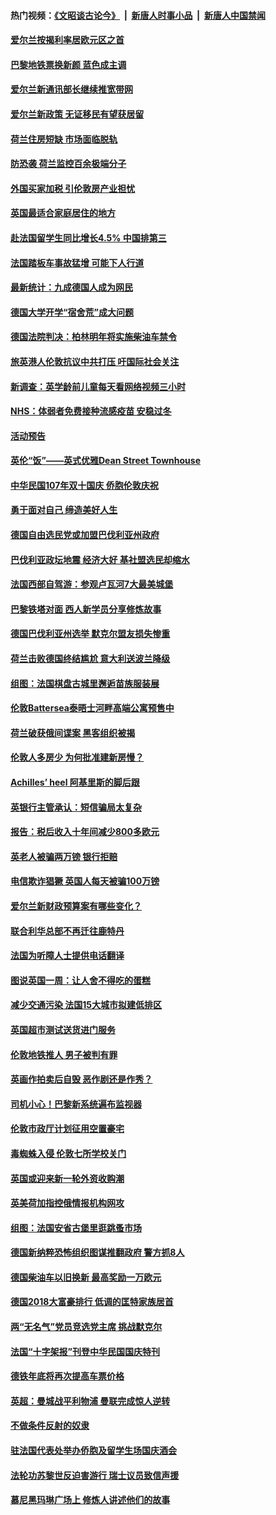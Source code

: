#### 热门视频：[《文昭谈古论今》](https://github.com/gfw-breaker/wenzhao/blob/master/README.md?t=10181833) &nbsp;|&nbsp; [新唐人时事小品](https://github.com/gfw-breaker/ntdtv-comedy/blob/master/README.md?t=10181833) &nbsp;|&nbsp; [新唐人中国禁闻](https://github.com/gfw-breaker/ntdtv-news/blob/master/README.md?t=10181833)

#### [爱尔兰按揭利率居欧元区之首](../pages/nsc974/n10792636.md?t=10181833) 

#### [巴黎地铁票换新颜 蓝色成主调](../pages/nsc974/n10792539.md?t=10181833) 

#### [爱尔兰新通讯部长继续推宽带网](../pages/nsc974/n10792470.md?t=10181833) 

#### [爱尔兰新政策 无证移民有望获居留](../pages/nsc974/n10792193.md?t=10181833) 

#### [荷兰住房短缺 市场面临脱轨](../pages/nsc974/n10792107.md?t=10181833) 

#### [防恐袭 荷兰监控百余极端分子](../pages/nsc974/n10792022.md?t=10181833) 

#### [外国买家加税 引伦敦房产业担忧](../pages/nsc974/n10790977.md?t=10181833) 

#### [英国最适合家庭居住的地方](../pages/nsc974/n10790961.md?t=10181833) 

#### [赴法国留学生同比增长4.5% 中国排第三](../pages/nsc974/n10790702.md?t=10181833) 

#### [法国踏板车事故猛增 可能下人行道](../pages/nsc974/n10790752.md?t=10181833) 

#### [最新统计：九成德国人成为网民](../pages/nsc974/n10789368.md?t=10181833) 

#### [德国大学开学“宿舍荒”成大问题](../pages/nsc974/n10789287.md?t=10181833) 

#### [德国法院判决：柏林明年将实施柴油车禁令](../pages/nsc974/n10788104.md?t=10181833) 

#### [旅英港人伦敦抗议中共打压 吁国际社会关注](../pages/nsc974/n10788264.md?t=10181833) 

#### [新调查：英学龄前儿童每天看网络视频三小时](../pages/nsc974/n10788331.md?t=10181833) 

#### [NHS：体弱者免费接种流感疫苗 安稳过冬](../pages/nsc974/n10788326.md?t=10181833) 

#### [活动预告](../pages/nsc974/n10788321.md?t=10181833) 

#### [英伦“饭”——英式优雅Dean Street Townhouse](../pages/nsc974/n10788313.md?t=10181833) 

#### [中华民国107年双十国庆 侨胞伦敦庆祝](../pages/nsc974/n10788304.md?t=10181833) 

#### [勇于面对自己 缔造美好人生](../pages/nsc974/n10788275.md?t=10181833) 

#### [德国自由选民党或加盟巴伐利亚州政府](../pages/nsc974/n10788073.md?t=10181833) 

#### [巴伐利亚政坛地震  经济大好 基社盟选民却缩水](../pages/nsc974/n10787951.md?t=10181833) 

#### [法国西部自驾游：参观卢瓦河7大最美城堡](../pages/nsc974/n10760218.md?t=10181833) 

#### [巴黎铁塔对面 西人新学员分享修炼故事](../pages/nsc974/n10786939.md?t=10181833) 

#### [德国巴伐利亚州选举 默克尔盟友损失惨重](../pages/nsc974/n10783385.md?t=10181833) 

#### [荷兰击败德国终结尴尬 意大利送波兰降级](../pages/nsc974/n10783771.md?t=10181833) 

#### [组图：法国棋盘古城里邂逅苗族服装展](../pages/nsc974/n10781596.md?t=10181833) 

#### [伦敦Battersea泰晤士河畔高端公寓预售中](../pages/nsc974/n10780029.md?t=10181833) 

#### [荷兰破获俄间谍案 黑客组织被揭](../pages/nsc974/n10779265.md?t=10181833) 

#### [伦敦人多房少 为何批准建新房慢？](../pages/nsc974/n10779376.md?t=10181833) 

#### [Achilles’ heel 阿基里斯的脚后跟](../pages/nsc974/n10779364.md?t=10181833) 

#### [英银行主管承认：短信骗局太复杂](../pages/nsc974/n10779357.md?t=10181833) 

#### [报告：税后收入十年间减少800多欧元](../pages/nsc974/n10779342.md?t=10181833) 

#### [英老人被骗两万镑 银行拒赔](../pages/nsc974/n10779353.md?t=10181833) 

#### [电信欺诈猖獗 英国人每天被骗100万镑](../pages/nsc974/n10779322.md?t=10181833) 

#### [爱尔兰新财政预算案有哪些变化？](../pages/nsc974/n10779332.md?t=10181833) 

#### [联合利华总部不再迁往鹿特丹](../pages/nsc974/n10779315.md?t=10181833) 

#### [法国为听障人士提供电话翻译](../pages/nsc974/n10776654.md?t=10181833) 

#### [图说英国一周：让人舍不得吃的蛋糕](../pages/nsc974/n10776635.md?t=10181833) 

#### [减少交通污染 法国15大城市拟建低排区](../pages/nsc974/n10776580.md?t=10181833) 

#### [英国超市测试送货进门服务](../pages/nsc974/n10776623.md?t=10181833) 

#### [伦敦地铁推人 男子被判有罪](../pages/nsc974/n10776609.md?t=10181833) 

#### [英画作拍卖后自毁 恶作剧还是作秀？](../pages/nsc974/n10776576.md?t=10181833) 

#### [司机小心！巴黎新系统遍布监视器](../pages/nsc974/n10776510.md?t=10181833) 

#### [伦敦市政厅计划征用空置豪宅](../pages/nsc974/n10776569.md?t=10181833) 

#### [毒蜘蛛入侵 伦敦七所学校关门](../pages/nsc974/n10776564.md?t=10181833) 

#### [英国或迎来新一轮外资收购潮](../pages/nsc974/n10776549.md?t=10181833) 

#### [英美荷加指控俄情报机构网攻](../pages/nsc974/n10776535.md?t=10181833) 

#### [组图：法国安省古堡里逛跳蚤市场](../pages/nsc974/n10775210.md?t=10181833) 

#### [德国新纳粹恐怖组织图谋推翻政府 警方抓8人](../pages/nsc974/n10774321.md?t=10181833) 

#### [德国柴油车以旧换新 最高奖励一万欧元](../pages/nsc974/n10774269.md?t=10181833) 

#### [德国2018大富豪排行 低调的匡特家族居首](../pages/nsc974/n10774023.md?t=10181833) 

#### [两“无名气”党员竞选党主席 挑战默克尔](../pages/nsc974/n10774533.md?t=10181833) 

#### [法国“十字架报”刊登中华民国国庆特刊](../pages/nsc974/n10774543.md?t=10181833) 

#### [德铁年底将再次提高车票价格](../pages/nsc974/n10774155.md?t=10181833) 

#### [英超：曼城战平利物浦 曼联完成惊人逆转](../pages/nsc974/n10773638.md?t=10181833) 

#### [不做条件反射的奴隶](../pages/nsc974/n10771821.md?t=10181833) 

#### [驻法国代表处举办侨胞及留学生场国庆酒会](../pages/nsc974/n10769921.md?t=10181833) 

#### [法轮功苏黎世反迫害游行 瑞士议员致信声援](../pages/nsc974/n10767250.md?t=10181833) 

#### [慕尼黑玛琳广场上 修炼人讲述他们的故事](../pages/nsc974/n10762990.md?t=10181833) 

